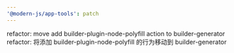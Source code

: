 ```yaml
---
'@modern-js/app-tools': patch
---
```


refactor: move add builder-plugin-node-polyfill action to builder-generator
refactor: 将添加 builder-plugin-node-polyfill 的行为移动到 builder-generator
